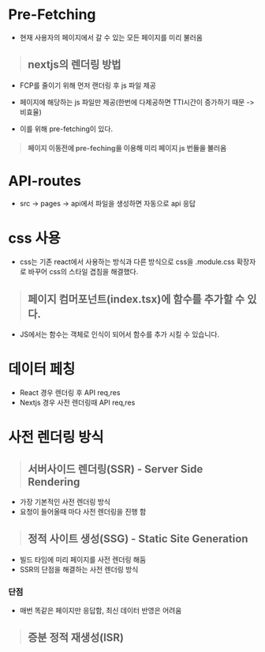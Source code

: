 # Pre-Fetching

- 현재 사용자의 페이지에서 갈 수 있는 모든 페이지를 미리 불러옴

> ## nextjs의 렌더링 방법

- FCP를 줄이기 위해 먼저 랜더링 후 js 파일 제공
- 페이지에 해당하는 js 파일만 제공(한번에 다제공하면 TTI시간이 증가하기 때문 -> 비효율)

- 이를 위해 pre-fetching이 있다.

> #### 페이지 이동전에 pre-feching을 이용해 미리 페이지 js 번들을 불러옴

# API-routes

- src -> pages -> api에서 파일을 생성하면 자동으로 api 응답

# css 사용

- css는 기존 react에서 사용하는 방식과 다른 방식으로 css을 .module.css 확장자로 바꾸어 css의 스타일 겹침을 해결했다.

> ## 페이지 컴머포넌트(index.tsx)에 함수를 추가할 수 있다.

- JS에서는 함수는 객체로 인식이 되어서 함수를 추가 시킬 수 있습니다.

# 데이터 페칭

- React 경우 렌더링 후 API req,res
- Nextjs 경우 사전 렌더링때 API req,res

# 사전 렌더링 방식

> ## 서버사이드 렌더링(SSR) - Server Side Rendering

- 가장 기본적인 사전 렌더링 방식
- 요청이 들어올때 마다 사전 렌더링을 진행 함

> ## 정적 사이트 생성(SSG) - Static Site Generation

- 빌드 타임에 미리 페이지를 사전 렌더링 해둠
- SSR의 단점을 해결하는 사전 렌더링 방식

### 단점

- 매번 똑같은 페이지만 응답함, 최신 데이터 반영은 어려움

> ## 증분 정적 재생성(ISR)
